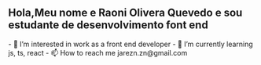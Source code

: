 <h2>Hola,Meu nome e Raoni Olivera Quevedo e sou estudante de desenvolvimento font end</h2>
- 👀 I’m interested in work as a front end developer
- 🌱 I’m currently learning  js, ts, react
- 📫 How to reach me jarezn.zn@gmail.com

